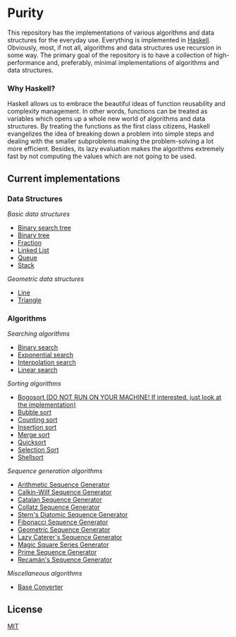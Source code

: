# Purity

This repository has the implementations of various algorithms and data structures for the everyday use. Everything is implemented in [Haskell](https://www.haskell.org/). Obviously, most, if not all, algorithms and data structures use recursion in some way. The primary goal of the repository is to have a collection of high-performance and, preferably, minimal implementations of algorithms and data structures.

### Why Haskell?
Haskell allows us to embrace the beautiful ideas of function reusability and complexity management. In other words, functions
can be treated as variables which opens up a whole new world of algorithms and data structures. By treating the functions as the first class citizens, Haskell evangelizes the idea of breaking down a problem into simple steps and dealing with the smaller subproblems making the problem-solving a lot more efficient. Besides, its lazy evaluation makes the algorithms extremely fast by not computing the values which are not going to be used.

## Current implementations

### Data Structures

_Basic data structures_
* [Binary search tree](https://github.com/oniani/purity/blob/master/src/data-structures/basic-structures/BinarySearchTree.hs)
* [Binary tree](https://github.com/oniani/purity/blob/master/src/data-structures/basic-structures/BinaryTree.hs)
* [Fraction](https://github.com/oniani/purity/blob/master/src/data-structures/basic-structures/Fraction.hs)
* [Linked List](https://github.com/oniani/purity/blob/master/src/data-structures/basic-structures/LinkedList.hs)
* [Queue](https://github.com/oniani/purity/blob/master/src/data-structures/basic-structures/Queue.hs)
* [Stack](https://github.com/oniani/purity/blob/master/src/data-structures/basic-structures/Stack.hs)

_Geometric data structures_
* [Line](https://github.com/oniani/purity/blob/master/src/data-structures/geometric-structures/Line.hs)
* [Triangle](https://github.com/oniani/purity/blob/master/src/data-structures/geometric-structures/Triangle.hs)


### Algorithms

_Searching algorithms_
* [Binary search](https://github.com/oniani/purity/blob/master/src/algorithms/searching/BinarySearch.hs)
* [Exponential search](https://github.com/oniani/purity/blob/master/src/algorithms/searching/ExponentialSearch.hs)
* [Interpolation search](https://github.com/oniani/purity/blob/master/src/algorithms/searching/InterpolationSearch.hs)
* [Linear search](https://github.com/oniani/purity/blob/master/src/algorithms/searching/LinearSearch.hs)

_Sorting algorithms_
* [Bogosort (DO NOT RUN ON YOUR MACHINE! If interested, just look at the implementation)](https://github.com/oniani/purity/blob/master/src/algorithms/sorting/Bogosort.hs)
* [Bubble sort](https://github.com/oniani/purity/blob/master/src/algorithms/sorting/BubbleSort.hs)
* [Counting sort](https://github.com/oniani/purity/blob/master/src/algorithms/sorting/CountingSort.hs)
* [Insertion sort](https://github.com/oniani/purity/blob/master/src/algorithms/sorting/InsertionSort.hs)
* [Merge sort](https://github.com/oniani/purity/blob/master/src/algorithms/sorting/MergeSort.hs)
* [Quicksort](https://github.com/oniani/purity/blob/master/src/algorithms/sorting/Quicksort.hs)
* [Selection Sort](https://github.com/oniani/purity/blob/master/src/algorithms/sorting/SelectionSort.hs)
* [Shellsort](https://github.com/oniani/purity/blob/master/src/algorithms/sorting/Shellsort.hs)

_Sequence generation algorithms_
* [Arithmetic Sequence Generator](https://github.com/oniani/purity/blob/master/src/algorithms/sequence-generation/ArithmeticGenerator.hs)
* [Calkin-Wilf Sequence Generator](https://github.com/oniani/purity/blob/master/src/algorithms/sequence-generation/CalkinWilfGenerator.hs)
* [Catalan Sequence Generator](https://github.com/oniani/purity/blob/master/src/algorithms/sequence-generation/CatalanGenerator.hs)
* [Collatz Sequence Generator](https://github.com/oniani/purity/blob/master/src/algorithms/sequence-generation/CollatzGenerator.hs)
* [Stern's Diatomic Sequence Generator](https://github.com/oniani/purity/blob/master/src/algorithms/sequence-generation/DiatomicGenerator.hs)
* [Fibonacci Sequence Generator](https://github.com/oniani/purity/blob/master/src/algorithms/sequence-generation/FibonacciGenerator.hs)
* [Geometric Sequence Generator](https://github.com/oniani/purity/blob/master/src/algorithms/sequence-generation/GeometricGenerator.hs)
* [Lazy Caterer's Sequence Generator](https://github.com/oniani/purity/blob/master/src/algorithms/sequence-generation/LazyCatererGenerator.hs)
* [Magic Square Series Generator](https://github.com/oniani/purity/blob/master/src/algorithms/sequence-generation/MagicSquareGenerator.hs)
* [Prime Sequence Generator](https://github.com/oniani/purity/blob/master/src/algorithms/sequence-generation/PrimeGenerator.hs)
* [Recamán's Sequence Generator](https://github.com/oniani/purity/blob/master/src/algorithms/sequence-generation/RecamanGenerator.hs)

_Miscellaneous algorithms_
* [Base Converter](https://github.com/oniani/purity/blob/master/src/algorithms/miscellaneous/BaseConverter.hs)

## License
[MIT](https://github.com/oniani/purity/blob/master/LICENSE)
